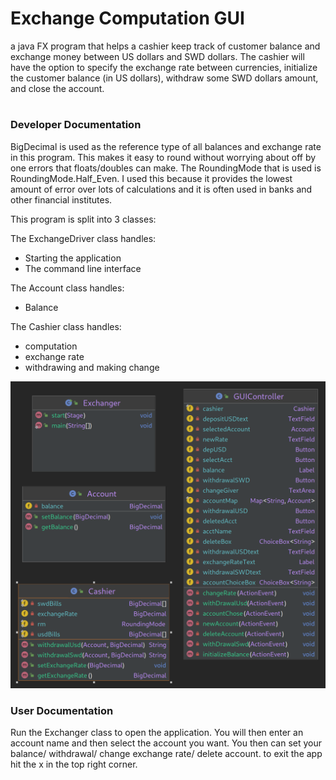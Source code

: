 # Exchange Computation GUI
a java FX program that helps a cashier keep track of customer balance and exchange money between US dollars and SWD dollars. The cashier will have the option to specify the exchange rate between currencies, initialize the customer balance (in US dollars), withdraw some SWD dollars amount, and close the account.
#
### Developer Documentation
BigDecimal is used as the reference type of all balances and exchange rate in this program. This makes it easy to round without worrying about off by one errors that floats/doubles can make. The RoundingMode that is used is RoundingMode.Half_Even. I used this because it provides the lowest amount of error over lots of calculations and it is often used in banks and other financial institutes.

This program is split into 3 classes:

The ExchangeDriver class handles:
- Starting the application
- The command line interface

The Account class handles:
- Balance

The Cashier class handles:
- computation
- exchange rate
- withdrawing and making change

![UML](../umls/bank.png)


### User Documentation
Run the Exchanger class to open the application. You will then enter an account name and then select the account you want. You then can set your balance/ withdrawal/ change exchange rate/ delete account.
to exit the app hit the x in the top right corner.